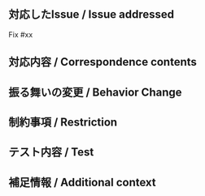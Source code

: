 ## 対応したIssue / Issue addressed

Fix #xx

## 対応内容 / Correspondence contents

## 振る舞いの変更 / Behavior Change

## 制約事項 / Restriction

## テスト内容 / Test

## 補足情報 / Additional context
